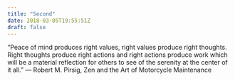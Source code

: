 ```yaml
---
title: "Second"
date: 2018-03-05T19:55:51Z
draft: false
---
```


“Peace of mind produces right values, right values produce right thoughts. Right thoughts produce right actions and right actions produce work which will be a material reflection for others to see of the serenity at the center of it all.”
― Robert M. Pirsig, Zen and the Art of Motorcycle Maintenance